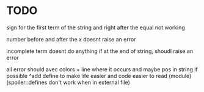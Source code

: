 # TODO

sign for the first term of the string and right after the equal not working

number before and after the x doesnt raise an error

incomplete term doesnt do anything if at the end of string, shoudl raise an error

all error should avec colors + line where it occurs and maybe pos in string if possible
    ^add define to make life easier and code easier to read (module) (spoiler::defines don't work when in external file)